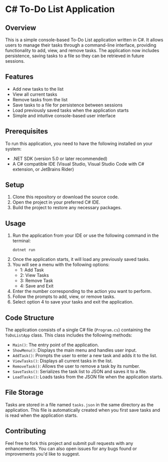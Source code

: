 # C# To-Do List Application

## Overview

This is a simple console-based To-Do List application written in C#. It allows users to manage their tasks through a command-line interface, providing functionality to add, view, and remove tasks. The application now includes persistence, saving tasks to a file so they can be retrieved in future sessions.

## Features

- Add new tasks to the list
- View all current tasks
- Remove tasks from the list
- Save tasks to a file for persistence between sessions
- Load previously saved tasks when the application starts
- Simple and intuitive console-based user interface

## Prerequisites

To run this application, you need to have the following installed on your system:

- .NET SDK (version 5.0 or later recommended)
- A C# compatible IDE (Visual Studio, Visual Studio Code with C# extension, or JetBrains Rider)

## Setup

1. Clone this repository or download the source code.
2. Open the project in your preferred C# IDE.
3. Build the project to restore any necessary packages.

## Usage

1. Run the application from your IDE or use the following command in the terminal:
   ```
   dotnet run
   ```
2. Once the application starts, it will load any previously saved tasks.
3. You will see a menu with the following options:
   - 1: Add Task
   - 2: View Tasks
   - 3: Remove Task
   - 4: Save and Exit
4. Enter the number corresponding to the action you want to perform.
5. Follow the prompts to add, view, or remove tasks.
6. Select option 4 to save your tasks and exit the application.

## Code Structure

The application consists of a single C# file (`Program.cs`) containing the `ToDoListApp` class. This class includes the following methods:

- `Main()`: The entry point of the application.
- `ShowMenu()`: Displays the main menu and handles user input.
- `AddTask()`: Prompts the user to enter a new task and adds it to the list.
- `ViewTasks()`: Displays all current tasks in the list.
- `RemoveTask()`: Allows the user to remove a task by its number.
- `SaveTasks()`: Serializes the task list to JSON and saves it to a file.
- `LoadTasks()`: Loads tasks from the JSON file when the application starts.

## File Storage

Tasks are stored in a file named `tasks.json` in the same directory as the application. This file is automatically created when you first save tasks and is read when the application starts.

## Contributing

Feel free to fork this project and submit pull requests with any enhancements. You can also open issues for any bugs found or improvements you'd like to suggest.

